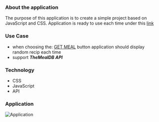 ### About the application

The purpose of this application is to create a simple project based on JavaScript and CSS. Application is ready to use each time under this [link](https://a-dubaj.github.io/RandomMeal/)

### Use Case

- when choosing the: [GET MEAL](https://www.themealdb.com) button application should display random recip each time 
- support ***TheMealDB API***

### Technology

- CSS
- JavaScript
- API

### Application
![Application](/assets/image.png)
